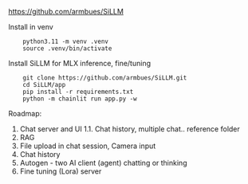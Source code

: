 https://github.com/armbues/SiLLM

Install in venv

        python3.11 -m venv .venv
        source .venv/bin/activate

Install SiLLM for MLX inference, fine/tuning

        git clone https://github.com/armbues/SiLLM.git
        cd SiLLM/app
        pip install -r requirements.txt
        python -m chainlit run app.py -w



Roadmap:
1. Chat server and UI
1.1. Chat history, multiple chat.. reference folder
2. RAG
3. File upload in chat session, Camera input
4. Chat history
5. Autogen - two AI client (agent) chatting or thinking
6. Fine tuning (Lora) server